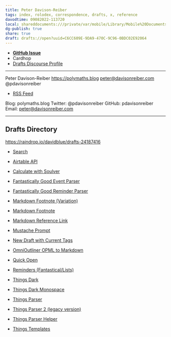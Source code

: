 ```yaml
---
title: Peter Davison-Reiber
tags: index, rolodex, correspondence, drafts, x, reference
davodtime: 09082022-113720
local: shareddocuments:///private/var/mobile/Library/Mobile%20Documents/iCloud~md~obsidian/Documents/OBSHIDDIAN/drafts/C6CC609E-9DA9-470C-9C96-0BDC02E92064.md
dg-publish: true
share: true
draft: drafts://open?uuid=C6CC609E-9DA9-470C-9C96-0BDC02E92064
---
```


- [**GitHub Issue**](https://github.com/extratone/drafts/issues/76) 
- Cardhop
- [Drafts Discourse Profile](https://forums.getdrafts.com/u/pdavisonreiber/summary)

---
Peter Davison-Reiber
https://polymaths.blog
peter@davisonreiber.com
@pdavisonreiber

- [RSS Feed](https://polymaths.blog/feed.xml)

Blog: polymaths.blog
Twitter: @pdavisonreiber
GitHub: pdavisonreiber
Email: peter@davisonreiber.com

---

## Drafts Directory

https://raindrop.io/davidblue/drafts-24187416

- [Search](https://actions.getdrafts.com/search?utf8=✓&q=%40pdavisonreiber)

- [Airtable API](https://actions.getdrafts.com/a/1Nb)
- [Calculate with Soulver](https://actions.getdrafts.com/a/1kB)
- [Fantastically Good Event Parser](https://actions.getdrafts.com/a/1Lk)
- [Fantastically Good Reminder Parser](https://actions.getdrafts.com/a/1MR)
- [Markdown Footnote (Variation)](https://actions.getdrafts.com/a/1q9)
- [Markdown Footnote](https://actions.getdrafts.com/a/1L5)
- [Markdown Reference Link](https://actions.getdrafts.com/a/1L4)
- [Mustache Prompt](https://actions.getdrafts.com/a/1fT)
- [New Draft with Current Tags](https://actions.getdrafts.com/a/1H1)
- [OmniOutliner OPML to Markdown](https://actions.getdrafts.com/a/1Hl)
- [Quick Open](https://actions.getdrafts.com/a/1Wc)
- [Reminders (Fantastical/Lists)](https://actions.getdrafts.com/a/1MB)
- [Things Dark](https://actions.getdrafts.com/t/1kL)
- [Things Dark Monospace](https://actions.getdrafts.com/t/1lE)
- [Things Parser](https://actions.getdrafts.com/a/1DV)
- [Things Parser 2 (legacy version)](https://actions.getdrafts.com/a/1fU)
- [Things Parser Helper](https://actions.getdrafts.com/g/1Pt)
- [Things Templates](https://actions.getdrafts.com/g/1Ov)